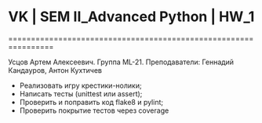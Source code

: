 # VK | SEM II_Advanced Python | HW_1

================================================================ 
  
Усцов Артем Алексеевич. Группа ML-21.
Преподаватели: Геннадий Кандауров, Антон Кухтичев

- Реализовать игру крестики-нолики;  
- Написать тесты (unittest или assert);  
- Проверить и поправить код flake8 и pylint;  
- Проверить покрытие тестов через coverage
